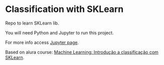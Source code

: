 # Classification with SKLearn

Repo to learn SKLearn lib.

You will need Python and Jupyter to run this project.

For more info access [Jupyter page](https://jupyter.org/index.html).

Based on alura course: [Machine Learning: Introdução a classificação com SKLearn](https://cursos.alura.com.br/course/machine-learning-introducao-a-classificacao-com-sklearn).